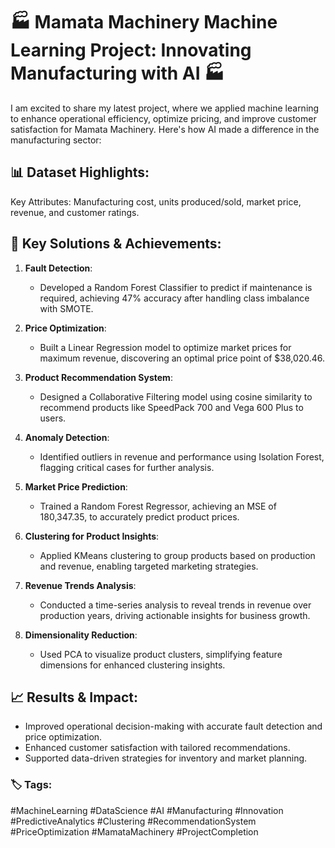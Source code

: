 
# 🏭 Mamata Machinery Machine Learning Project: Innovating Manufacturing with AI 🏭

I am excited to share my latest project, where we applied machine learning to enhance operational efficiency, optimize pricing, and improve customer satisfaction for Mamata Machinery. Here's how AI made a difference in the manufacturing sector:

## 📊 Dataset Highlights:

Key Attributes: Manufacturing cost, units produced/sold, market price, revenue, and customer ratings.

## 🚀 Key Solutions & Achievements:

1. **Fault Detection**:
   - Developed a Random Forest Classifier to predict if maintenance is required, achieving 47% accuracy after handling class imbalance with SMOTE.

2. **Price Optimization**:
   - Built a Linear Regression model to optimize market prices for maximum revenue, discovering an optimal price point of $38,020.46.

3. **Product Recommendation System**:
   - Designed a Collaborative Filtering model using cosine similarity to recommend products like SpeedPack 700 and Vega 600 Plus to users.

4. **Anomaly Detection**:
   - Identified outliers in revenue and performance using Isolation Forest, flagging critical cases for further analysis.

5. **Market Price Prediction**:
   - Trained a Random Forest Regressor, achieving an MSE of 180,347.35, to accurately predict product prices.

6. **Clustering for Product Insights**:
   - Applied KMeans clustering to group products based on production and revenue, enabling targeted marketing strategies.

7. **Revenue Trends Analysis**:
   - Conducted a time-series analysis to reveal trends in revenue over production years, driving actionable insights for business growth.

8. **Dimensionality Reduction**:
   - Used PCA to visualize product clusters, simplifying feature dimensions for enhanced clustering insights.

## 📈 Results & Impact:

- Improved operational decision-making with accurate fault detection and price optimization.
- Enhanced customer satisfaction with tailored recommendations.
- Supported data-driven strategies for inventory and market planning.

### 🏷️ Tags:
#MachineLearning #DataScience #AI #Manufacturing #Innovation #PredictiveAnalytics #Clustering #RecommendationSystem #PriceOptimization #MamataMachinery #ProjectCompletion
